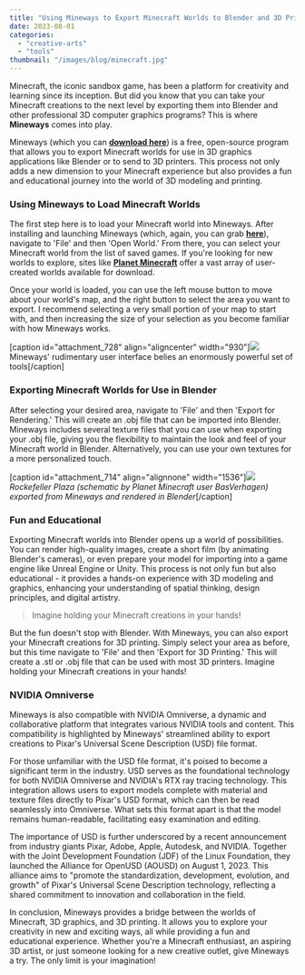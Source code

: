 ```yaml
---
title: "Using Mineways to Export Minecraft Worlds to Blender and 3D Printers"
date: 2023-08-01
categories: 
  - "creative-arts"
  - "tools"
thumbnail: "/images/blog/minecraft.jpg"
---
```


Minecraft, the iconic sandbox game, has been a platform for creativity and learning since its inception. But did you know that you can take your Minecraft creations to the next level by exporting them into Blender and other professional 3D computer graphics programs? This is where **Mineways** comes into play.

Mineways (which you can **[download here](https://www.realtimerendering.com/erich/minecraft/public/mineways/)**) is a free, open-source program that allows you to export Minecraft worlds for use in 3D graphics applications like Blender or to send to 3D printers. This process not only adds a new dimension to your Minecraft experience but also provides a fun and educational journey into the world of 3D modeling and printing.

### Using Mineways to Load Minecraft Worlds

The first step here is to load your Minecraft world into Mineways. After installing and launching Mineways (which, again, you can grab **[here](https://www.realtimerendering.com/erich/minecraft/public/mineways/)**), navigate to 'File' and then 'Open World.' From there, you can select your Minecraft world from the list of saved games. If you're looking for new worlds to explore, sites like **[Planet Minecraft](https://www.planetminecraft.com/)** offer a vast array of user-created worlds available for download.

Once your world is loaded, you can use the left mouse button to move about your world's map, and the right button to select the area you want to export. I recommend selecting a very small portion of your map to start with, and then increasing the size of your selection as you become familiar with how Mineways works.

\[caption id="attachment\_728" align="aligncenter" width="930"\]![](/images/blog/Screenshot-2023-08-01-181804.png) Mineways' rudimentary user interface belies an enormously powerful set of tools\[/caption\]

### Exporting Minecraft Worlds for Use in Blender

After selecting your desired area, navigate to 'File' and then 'Export for Rendering.' This will create an .obj file that can be imported into Blender. Mineways includes several texture files that you can use when exporting your .obj file, giving you the flexibility to maintain the look and feel of your Minecraft world in Blender. Alternatively, you can use your own textures for a more personalized touch.

\[caption id="attachment\_714" align="alignnone" width="1536"\]![](/images/blog/minecraft.jpg) _Rockefeller Plaza (schematic by Planet Minecraft user BasVerhagen) exported from Mineways and rendered in Blender_\[/caption\]

### Fun and Educational

Exporting Minecraft worlds into Blender opens up a world of possibilities. You can render high-quality images, create a short film (by animating Blender's cameras), or even prepare your model for importing into a game engine like Unreal Engine or Unity. This process is not only fun but also educational - it provides a hands-on experience with 3D modeling and graphics, enhancing your understanding of spatial thinking, design principles, and digital artistry.

> Imagine holding your Minecraft creations in your hands!

But the fun doesn't stop with Blender. With Mineways, you can also export your Minecraft creations for 3D printing. Simply select your area as before, but this time navigate to 'File' and then 'Export for 3D Printing.' This will create a .stl or .obj file that can be used with most 3D printers. Imagine holding your Minecraft creations in your hands!

### NVIDIA Omniverse

Mineways is also compatible with NVIDIA Omniverse, a dynamic and collaborative platform that integrates various NVIDIA tools and content. This compatibility is highlighted by Mineways' streamlined ability to export creations to Pixar's Universal Scene Description (USD) file format.

For those unfamiliar with the USD file format, it's poised to become a significant term in the industry. USD serves as the foundational technology for both NVIDIA Omniverse and NVIDIA's RTX ray tracing technology. This integration allows users to export models complete with material and texture files directly to Pixar's USD format, which can then be read seamlessly into Omniverse. What sets this format apart is that the model remains human-readable, facilitating easy examination and editing.

The importance of USD is further underscored by a recent announcement from industry giants Pixar, Adobe, Apple, Autodesk, and NVIDIA. Together with the Joint Development Foundation (JDF) of the Linux Foundation, they launched the Alliance for OpenUSD (AOUSD) on August 1, 2023. This alliance aims to "promote the standardization, development, evolution, and growth" of Pixar's Universal Scene Description technology, reflecting a shared commitment to innovation and collaboration in the field.

In conclusion, Mineways provides a bridge between the worlds of Minecraft, 3D graphics, and 3D printing. It allows you to explore your creativity in new and exciting ways, all while providing a fun and educational experience. Whether you're a Minecraft enthusiast, an aspiring 3D artist, or just someone looking for a new creative outlet, give Mineways a try. The only limit is your imagination!
